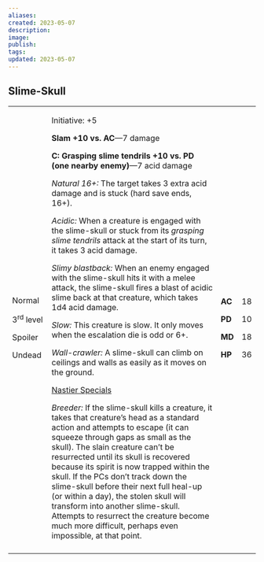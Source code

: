 ```yaml
---
aliases: 
created: 2023-05-07
description: 
image: 
publish: 
tags: 
updated: 2023-05-07
---
```


## Slime-Skull

<table>
<colgroup>
<col style="width: 16%" />
<col style="width: 72%" />
<col style="width: 5%" />
<col style="width: 5%" />
</colgroup>
<tbody>
<tr class="odd">
<td><p>Normal</p>
<p>3<sup>rd</sup> level</p>
<p>Spoiler</p>
<p>Undead</p></td>
<td><p>Initiative: +5</p>
<p><strong>Slam +10 vs. AC</strong>—7 damage</p>
<p><strong>C: Grasping slime tendrils +10 vs. PD (one nearby
enemy)</strong>—7 acid damage</p>
<p><em>Natural 16+:</em> The target takes 3 extra acid damage and is
stuck (hard save ends, 16+).</p>
<p><em>Acidic:</em> When a creature is engaged with the slime-skull or
stuck from its <em>grasping slime tendrils</em> attack at the start of
its turn, it takes 3 acid damage.</p>
<p><em>Slimy blastback:</em> When an enemy engaged with the slime-skull
hits it with a melee attack, the slime-skull fires a blast of acidic
slime back at that creature, which takes 1d4 acid damage.</p>
<p><em>Slow:</em> This creature is slow. It only moves when the
escalation die is odd or 6+.</p>
<p><em>Wall-crawler:</em> A slime-skull can climb on ceilings and walls
as easily as it moves on the ground.</p>
<p><u>Nastier Specials</u></p>
<p><em>Breeder:</em> If the slime-skull kills a creature, it takes that
creature’s head as a standard action and attempts to escape (it can
squeeze through gaps as small as the skull). The slain creature can’t be
resurrected until its skull is recovered because its spirit is now
trapped within the skull. If the PCs don’t track down the slime-skull
before their next full heal-up (or within a day), the stolen skull will
transform into another slime-skull. Attempts to resurrect the creature
become much more difficult, perhaps even impossible, at that
point.</p></td>
<td><p><strong>AC</strong></p>
<p><strong>PD</strong></p>
<p><strong>MD</strong></p>
<p><strong>HP</strong></p></td>
<td><p>18</p>
<p>10</p>
<p>18</p>
<p>36</p></td>
</tr>
<tr class="even">
<td></td>
<td></td>
<td></td>
<td></td>
</tr>
</tbody>
</table>

